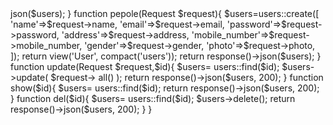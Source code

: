 <?php

namespace App\Http\Controllers;

use App\Models\users;
use App\Models\UsersModel;
use Illuminate\Http\Request;

class UsersController extends Controller
{
    function index(){
        $users= users::all();
        return response()->json($users);
    }
    function pepole(Request $request){
        $users=users::create([
            'name'=>$request->name,
            'email'=>$request->email,
            'password'=>$request->password,
            'address'=>$request->address,
            'mobile_number'=>$request->mobile_number,
            'gender'=>$request->gender,
            'photo'=>$request->photo,
        ]);
            return view('User', compact('users'));

        return response()->json($users);
    }
    function update(Request $request,$id){
        $users= users::find($id);
        $users->update(
            $request-> all()
        );
        return response()->json($users, 200);
    }
    function show($id){
        $users= users::find($id);
        return response()->json($users, 200);
    } function del($id){
        $users= users::find($id);
        $users->delete();
        return response()->json($users, 200);
        }
}